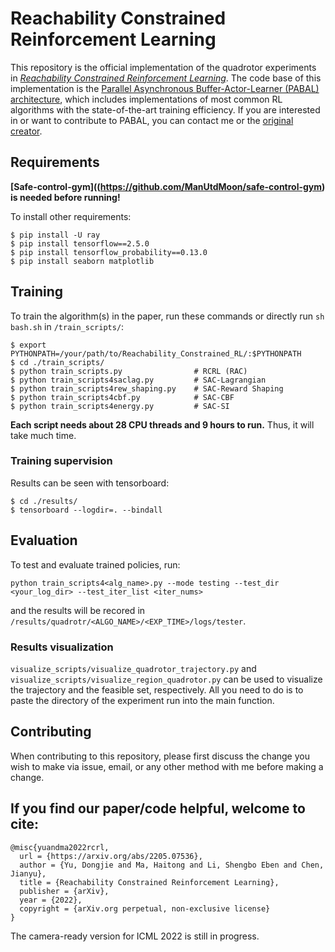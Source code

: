 # Reachability Constrained Reinforcement Learning

This repository is the official implementation of the quadrotor experiments in [*Reachability Constrained Reinforcement Learning*](https://arxiv.org/abs/2205.07536).
The code base of this implementation is the [Parallel Asynchronous Buffer-Actor-Learner (PABAL) architecture](https://github.com/idthanm/mpg),
which includes implementations of most common RL algorithms with the state-of-the-art training efficiency.
If you are interested in or want to contribute to PABAL, you can contact me or the [original creator](https://github.com/idthanm).

## Requirements
**[Safe-control-gym]((https://github.com/ManUtdMoon/safe-control-gym) is needed before running!**

To install other requirements:

```setup
$ pip install -U ray
$ pip install tensorflow==2.5.0
$ pip install tensorflow_probability==0.13.0
$ pip install seaborn matplotlib
```

## Training
To train the algorithm(s) in the paper, run these commands or directly run `sh bash.sh` in `/train_scripts/`:
```train
$ export PYTHONPATH=/your/path/to/Reachability_Constrained_RL/:$PYTHONPATH
$ cd ./train_scripts/
$ python train_scripts.py                # RCRL (RAC)
$ python train_scripts4saclag.py         # SAC-Lagrangian
$ python train_scripts4rew_shaping.py    # SAC-Reward Shaping
$ python train_scripts4cbf.py            # SAC-CBF
$ python train_scripts4energy.py         # SAC-SI
```
**Each script needs about 28 CPU threads and 9 hours to run.** Thus, it will take much time.


### Training supervision
Results can be seen with tensorboard:
```
$ cd ./results/
$ tensorboard --logdir=. --bindall
```

## Evaluation
To test and evaluate trained policies, run:

```test
python train_scripts4<alg_name>.py --mode testing --test_dir <your_log_dir> --test_iter_list <iter_nums>
```
and the results will be recored in `/results/quadrotr/<ALGO_NAME>/<EXP_TIME>/logs/tester`.

### Results visualization
`visualize_scripts/visualize_quadrotor_trajectory.py` and `visualize_scripts/visualize_region_quadrotor.py` can be used to visualize the trajectory and the feasible set, respectively. All you need to do is to paste the directory of the experiment run into the main function.

## Contributing
When contributing to this repository, please first discuss the change you wish to make via issue, email, or any other method with me before making a change.

## If you find our paper/code helpful, welcome to cite:
```
@misc{yuandma2022rcrl,
  url = {https://arxiv.org/abs/2205.07536},
  author = {Yu, Dongjie and Ma, Haitong and Li, Shengbo Eben and Chen, Jianyu},
  title = {Reachability Constrained Reinforcement Learning},
  publisher = {arXiv},
  year = {2022},
  copyright = {arXiv.org perpetual, non-exclusive license}
}
```
The camera-ready version for ICML 2022 is still in progress.
